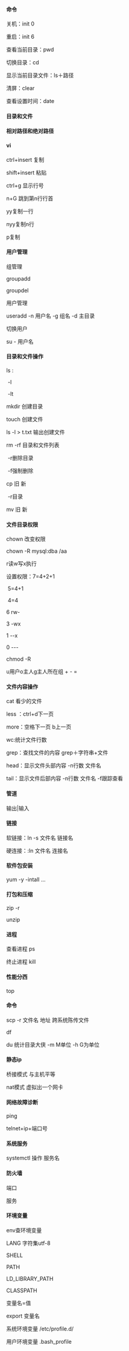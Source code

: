 #### 命令

关机：init 0

重启：init 6

查看当前目录：pwd

切换目录：cd	

显示当前目录文件：ls＋路径

清屏：clear

查看设置时间：date

#### 目录和文件

#### 相对路径和绝对路径

#### vi

ctrl+insert 复制

shift+insert 粘贴

ctrl+g 显示行号

n+G 跳到第n行行首

yy复制一行

nyy复制n行

p复制

#### 用户管理

组管理

groupadd

groupdel

用户管理

useradd -n 用户名 -g 组名 -d 主目录

切换用户

su - 用户名



#### 目录和文件操作

ls :

​	-l	

​	-lt

mkdir 创建目录

touch 创建文件

ls -l > t.txt 	输出创建文件

rm -rf 目录和文件列表

​	-r删除目录

​	-f强制删除

cp 旧 新

​	-r目录

mv 旧 新

#### 文件目录权限

chown 改变权限

chown -R mysql:dba /aa

r读w写x执行

设置权限：7=4+2+1

​					5=4+1

​					4=4

6 rw-

3 -wx

1 --x

0 ---

chmod -R

u用户o主人g主人所在组 + - =



#### 文件内容操作

cat 看少的文件

less ：ctrl+d下一页

more：空格下一页 b上一页

wc:统计文件行数

grep：查找文件的内容 grep＋字符串+文件

head：显示文件头部内容 -n行数 文件名

tail：显示文件后部内容 -n行数 文件名 -f跟踪查看

#### 管道

输出|输入

#### 链接

软链接：ln -s 文件名 链接名	

硬连接：:ln 文件名 连接名

#### 软件包安装

yum -y -intall  ...

#### 打包和压缩

zip -r

unzip

#### 进程

查看进程 ps

终止进程 kill

#### 性能分西

top

#### 命令

scp -r 文件名	地址		跨系统陈传文件

df

du 统计目录大侠		-m M单位   -h G为单位

#### 静态ip

桥接模式	与主机平等

nat模式	虚拟出一个网卡

#### 网络故障诊断

ping

telnet+ip+端口号

#### 系统服务

systemctl 操作 服务名

#### 防火墙

端口

服务

#### 环境变量

env查环境变量



LANG 字符集utf-8

SHELL 

PATH 

LD_LIBRARY_PATH

CLASSPATH



变量名=值

export 变量名

系统环境变量	/etc/profile.d/

用户环境变量	.bash_profile
